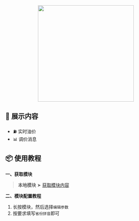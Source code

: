 <div align="center">
<img src="https://raw.githubusercontent.com/cc63/Surge/main/Module/Panel/QiYou/Moore/You.png" width="300">
</div>

## 🚀 展示内容

- ⛽️ 实时油价
- 📊 调价消息

## 📦 使用教程

**一、获取模块**

> **本地模块** ➤ [获取模块内容](https://raw.githubusercontent.com/cc63/Surge/main/Module/Panel/QiYou/Moore/QiYou.sgmodule)


**二、模块配置教程**

1. 长按模块，然后选择`编辑参数`
2. 按要求填写`省份拼音`即可
